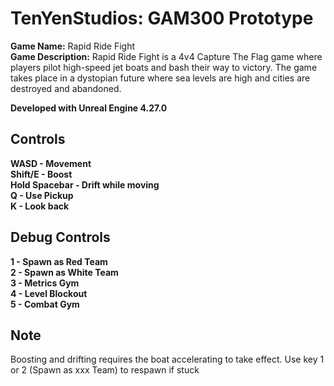 # TenYenStudios: GAM300 Prototype

**Game Name:** Rapid Ride Fight  
**Game Description:** Rapid Ride Fight is a 4v4 Capture The Flag game where players pilot high-speed jet boats and bash their way to victory. The game takes place in a dystopian future where sea levels are high and cities are destroyed and abandoned.  
  
**Developed with Unreal Engine 4.27.0**  
  
## Controls
**WASD - Movement**  
**Shift/E - Boost**  
**Hold Spacebar - Drift while moving**  
**Q - Use Pickup**  
**K - Look back**  

## Debug Controls
**1 - Spawn as Red Team**  
**2 - Spawn as White Team**  
**3 - Metrics Gym**  
**4 - Level Blockout**  
**5 - Combat Gym**  

## Note
Boosting and drifting requires the boat accelerating to take effect.
Use key 1 or 2 (Spawn as xxx Team) to respawn if stuck 
